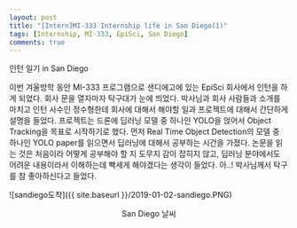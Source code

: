 ```yaml
---
layout: post
title: "[Intern]MI-333 Internship life in San Diego(1)"
tags: [Internship, MI-333, EpiSci, San Diego]
comments: true
---
```


인턴 일기 in San Diego

이번 겨울방학 동안 MI-333 프로그램으로 샌디에고에 있는 EpiSci 회사에서 인턴을 하게 되었다. 회사 문을 열자마자 탁구대가 눈에 띄었다. 박사님과 회사 사람들과 소개를 마치고 인턴 사수인 정수형한테 회사에 대해서 해야할 일과 프로젝트에 대해서 간단하게 설명을 들었다. 프로젝트는 드론에 딥러닝 모델 중 하나인 YOLO을 얹어서 Object Tracking을 목표로 시작하기로 했다. 먼저 Real Time Object Detection의 모델 중 하나인 YOLO paper를 읽으면서 딥러닝에 대해서 공부하는 시간을 가졌다.  논문을 읽는 것은 처음이라 어떻게 공부해야 할 지 도무지 감이 잡히지 않고, 딥러닝 분야에서도 어려운 내용이라서 이해하는데 빡세게 해야겠다는 생각이 들었다. 아..! 박사님께서 탁구를 참 좋아하신다고 들었다.



![sandiego도착]({{ site.baseurl }}/2019-01-02-sandiego.PNG)

<center>San Diego 날씨</center>







